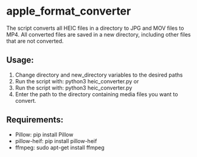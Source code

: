 # apple_format_converter
The script converts all HEIC files in a directory to JPG and MOV files to MP4.
All converted files are saved in a new directory, including other files that are not converted.

## Usage:
1. Change directory and new_directory variables to the desired paths
2. Run the script with: python3 heic_converter.py
or
1. Run the script with: python3 heic_converter.py
2. Enter the path to the directory containing media files you want to convert.
## Requirements:
- Pillow: pip install Pillow
- pillow-heif: pip install pillow-heif
- ffmpeg: sudo apt-get install ffmpeg
